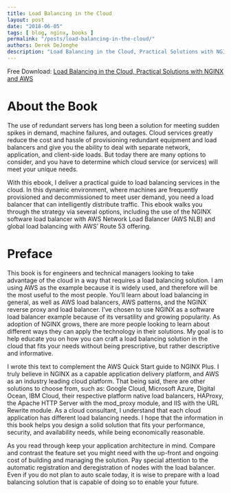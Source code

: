 ```yaml
---
title: Load Balancing in the Cloud
layout: post
date: "2018-06-05"
tags: [ blog, nginx, books ]
permalink: "/posts/load-balancing-in-the-cloud/"
authors: Derek DeJonghe
description: "Load Balancing in the Cloud, Practical Solutions with NGINX and AWS, published by O'REILLY Free Download: [Load Balancing in the Cloud, Practical Solutions with NGINX and AWS](https://www.nginx.com/resources/library/load-balancing-in-the-cloud-aws-nlb-elb-nginx-plus/). The use of redundant servers has long been a solution for meeting sudden spikes in demand, machine failures, and outages. Cloud services greatly reduce the cost and hassle of provisioning redundant equipment and load balancers and give you the ability to deal with separate network, application, and client-side loads. But today there are many options to consider, and you have to determine which cloud service (or services) will meet your unique needs."
---
```


Free Download: [Load Balancing in the Cloud, Practical Solutions with NGINX and AWS](https://www.nginx.com/resources/library/load-balancing-in-the-cloud-aws-nlb-elb-nginx-plus/)

# About the Book
The use of redundant servers has long been a solution for meeting sudden spikes in demand, machine failures, and outages. Cloud services greatly reduce the cost and hassle of provisioning redundant equipment and load balancers and give you the ability to deal with separate network, application, and client-side loads. But today there are many options to consider, and you have to determine which cloud service (or services) will meet your unique needs.

With this ebook, I deliver a practical guide to load balancing services in the cloud. In this dynamic environment, where machines are frequently provisioned and decommissioned to meet user demand, you need a load balancer that can intelligently distribute traffic. This ebook walks you through the strategy via several options, including the use of the NGINX software load balancer with AWS Network Load Balancer (AWS NLB) and global load balancing with AWS’ Route 53 offering.

# Preface

This book is for engineers and technical managers looking to take advantage of the cloud in a way that requires a load balancing solution. I am using AWS as the example because it is widely used, and therefore will be the most useful to the most people. You’ll learn about load balancing in general, as well as AWS load balancers, AWS patterns, and the NGINX reverse proxy and load balancer. I’ve chosen to use NGINX as a software load balancer example because of its versatility and growing popularity. As adoption of NGINX grows, there are more people looking to learn about different ways they can apply the technology in their solutions. My goal is to help educate you on how you can craft a load balancing solution in the cloud that fits your needs without being prescriptive, but rather descriptive and informative.

I wrote this text to complement the AWS Quick Start guide to NGINX Plus. I truly believe in NGINX as a capable application delivery platform, and AWS as an industry leading cloud platform. That being said, there are other solutions to choose from, such as: Google Cloud, Microsoft Azure, Digital Ocean, IBM Cloud, their respective platform native load balancers, HAProxy, the Apache HTTP Server with the mod_proxy module, and IIS with the URL Rewrite module. As a cloud consultant, I understand that each cloud application has different load balancing needs. I hope that the information in this book helps you design a solid solution that fits your performance, security, and availability needs, while being economically reasonable.

As you read through keep your application architecture in mind. Compare and contrast the feature set you might need with the up-front and ongoing cost of building and managing the solution. Pay special attention to the automatic registration and deregistration of nodes with the load balancer. Even if you do not plan to auto scale today, it is wise to prepare with a load balancing solution that is capable of doing so to enable your future. 